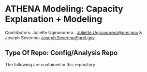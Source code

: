 # ATHENA Modeling: Capacity Explanation + Modeling

Contributors: Juliette Ugirumurera : <Juliette.Ugirumurera@nrel.gov>
& Joseph Severino: <Joseph.Severino@nrel.gov>

## Type Of Repo: Config/Analysis Repo

The following are contained in this repository
